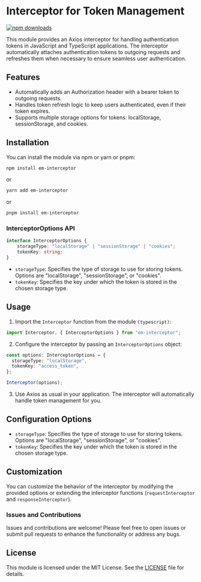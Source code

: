 # Interceptor for Token Management

[![npm downloads](https://img.shields.io/npm/dm/em-interceptor)](https://www.npmjs.com/packageem-interceptor)

This module provides an Axios interceptor for handling authentication tokens in JavaScript and TypeScript applications. The interceptor automatically attaches authentication tokens to outgoing requests and refreshes them when necessary to ensure seamless user authentication.

## Features

- Automatically adds an Authorization header with a bearer token to outgoing requests.
- Handles token refresh logic to keep users authenticated, even if their token expires.
- Supports multiple storage options for tokens: localStorage, sessionStorage, and cookies.

## Installation

You can install the module via npm or yarn or pnpm:

```bash
npm install em-interceptor
```

or

```bash
yarn add em-interceptor
```

or

```bash
pnpm install em-interceptor
```

### InterceptorOptions API

```typescript
interface InterceptorOptions {
    storageType: "localStorage" | "sessionStorage" | "cookies";
    tokenKey: string;
}
```

- `storageType`: Specifies the type of storage to use for storing tokens. Options are "localStorage", "sessionStorage", or "cookies".
- `tokenKey`: Specifies the key under which the token is stored in the chosen storage type.

## Usage

1. Import the `Interceptor` function from the module `(typescript)`:

```typescript
import Interceptor, { InterceptorOptions } from "em-interceptor";
```

2. Configure the interceptor by passing an `InterceptorOptions` object:

```typescript
const options: InterceptorOptions = {
  storageType: "localStorage",
  tokenKey: "access_token",
};

Interceptor(options);
```

3. Use Axios as usual in your application. The interceptor will automatically handle token management for you.

## Configuration Options

- `storageType`: Specifies the type of storage to use for storing tokens. Options are "localStorage", "sessionStorage", or "cookies".
- `tokenKey`: Specifies the key under which the token is stored in the chosen storage type.

## Customization

You can customize the behavior of the interceptor by modifying the provided options or extending the interceptor functions (`requestInterceptor` and `responseInterceptor`).

### Issues and Contributions

Issues and contributions are welcome! Please feel free to open issues or submit pull requests to enhance the functionality or address any bugs.

## License

This module is licensed under the MIT License. See the [LICENSE](LICENSE) file for details.
